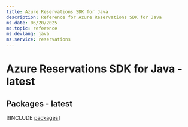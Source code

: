 ```yaml
---
title: Azure Reservations SDK for Java
description: Reference for Azure Reservations SDK for Java
ms.date: 06/20/2025
ms.topic: reference
ms.devlang: java
ms.service: reservations
---
```

# Azure Reservations SDK for Java - latest
## Packages - latest
[!INCLUDE [packages](reservations-index.md)]